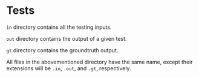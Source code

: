 # Tests

`in` directory contains all the testing inputs.

`out` directory contains the output of a given test.

`gt` directory contains the groundtruth output.

All files in the abovementioned directory have the same name, except their
extensions will be `.in`, `.out`, and `.gt`, respectively.
